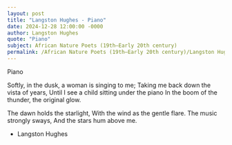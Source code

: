 ```yaml
---
layout: post
title: "Langston Hughes - Piano"
date: 2024-12-28 12:00:00 -0000
author: Langston Hughes
quote: "Piano"
subject: African Nature Poets (19th–Early 20th century)
permalink: /African Nature Poets (19th–Early 20th century)/Langston Hughes/Langston Hughes - Piano
---
```


Piano

Softly, in the dusk, a woman is singing to me;
Taking me back down the vista of years,
Until I see a child sitting under the piano
In the boom of the thunder, the original glow.

The dawn holds the starlight,
With the wind as the gentle flare.
The music strongly sways,
And the stars hum above me.

- Langston Hughes
